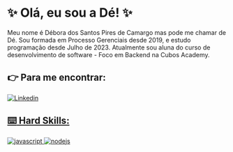 
# :sparkles: Olá, eu sou a Dé! :sparkles:

Meu nome é Débora dos Santos Pires de Camargo mas pode me chamar de Dé. 
Sou formada em Processo Gerenciais desde 2019, e estudo programação desde Julho de 2023.
Atualmente sou aluna do curso de desenvolvimento de software - Foco em Backend na Cubos Academy.


## :point_right: Para me encontrar:
[![Linkedin](https://img.shields.io/badge/LinkedIn-0077B5?style=for-the-badge&logo=linkedin&logoColor=white)](https://www.linkedin.com/in/jessicamedeirospocarli/)
<a href="mailto:jessicamedeirosp96@gmail.com">



## :keyboard: Hard Skills:

![javascript](https://img.shields.io/badge/JavaScript-323330?style=for-the-badge&logo=javascript&logoColor=F7DF1E)
![nodejs](https://img.shields.io/badge/Node%20js-339933?style=for-the-badge&logo=nodedotjs&logoColor=white)
